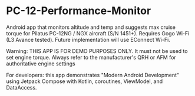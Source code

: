 # PC-12-Performance-Monitor

Android app that monitors altitude and temp and suggests max cruise torque for Pilatus PC-12NG / NGX aircraft (S/N 1451+).
Requires Gogo Wi-Fi (L3 Avance tested). Future implementation will use EConnect Wi-Fi.




Warning: THIS APP IS FOR DEMO PURPOSES ONLY. It must not be used to set engine torque. Always refer to the manufacturer's QRH or AFM
for authoritative engine settings

For developers: this app demonstrates "Modern Android Development" using Jetpack Compose with Kotlin, coroutines, ViewModel, and DataAccess.


